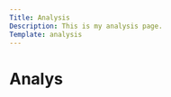 ```yaml
---
Title: Analysis
Description: This is my analysis page.
Template: analysis
---
```




Analys
==========================
